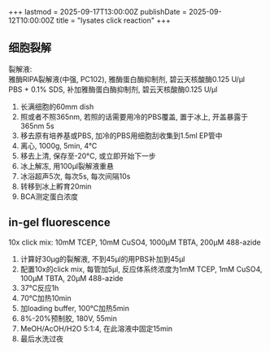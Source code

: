 +++
lastmod = 2025-09-17T13:00:00Z
publishDate = 2025-09-12T10:00:00Z
title = "lysates click reaction"
+++

## 细胞裂解

裂解液:  
雅酶RIPA裂解液(中强, PC102), 雅酶蛋白酶抑制剂, 碧云天核酸酶0.125 U/µl  
PBS + 0.1% SDS, 补加雅酶蛋白酶抑制剂, 碧云天核酸酶0.125 U/µl  

1. 长满细胞的60mm dish
2. 照或者不照365nm, 若照的话需要用冷的PBS覆盖, 置于冰上, 开盖暴露于365nm 5s
3. 移去原有培养基或PBS, 加冷的PBS用细胞刮收集到1.5ml EP管中
4. 离心, 1000g, 5min, 4°C
5. 移去上清, 保存至-20°C, 或立即开始下一步
6. 冰上解冻, 用100μl裂解液重悬
7. 冰浴超声5次, 每次5s, 每次间隔10s
8. 转移到冰上孵育20min
9. BCA测定蛋白浓度

## in-gel fluorescence

10x click mix: 10mM TCEP, 10mM CuSO4, 1000μM TBTA, 200μM 488-azide  

1. 计算好30μg的裂解液, 不到45μl的用PBS补加到45μl
2. 配置10x的click mix, 每管加5μl, 反应体系终浓度为1mM TCEP, 1mM CuSO4, 100μM TBTA, 20μM 488-azide
3. 37°C反应1h
4. 70°C加热10min
5. 加loading buffer, 100°C加热5min
6. 8%-20%预制胶, 180V, 55min
7. MeOH/AcOH/H2O 5:1:4, 在此溶液中固定15min
8. 最后水洗过夜